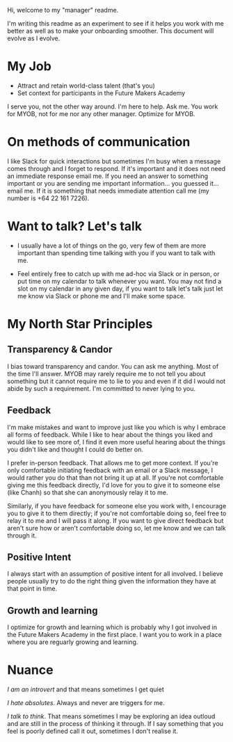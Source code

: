 Hi, welcome to my "manager" readme. 

I'm writing this readme as an experiment to see if it helps you work with me better as well as to make your onboarding smoother. This document will evolve as I evolve.

# My Job

- Attract and retain world-class talent (that's you)  
- Set context for participants in the Future Makers Academy

I serve you, not the other way around. I'm here to help. Ask me. You work for MYOB, not for me nor any other manager. Optimize for MYOB. 

# On methods of communication 

I like Slack for quick interactions but sometimes I'm busy when a message comes through and I forget to respond. If it's important and it does not need an immediate response email me. If you need an answer to something important or you are sending me important information... you guessed it... email me. If it is something that needs immediate attention call me (my number is +64 22 161 7226).

# Want to talk? Let's talk

- I usually have a lot of things on the go, very few of them are more important than spending time talking with you if you want to talk with me.

- Feel entirely free to catch up with me ad-hoc via Slack or in person, or put time on my calendar to talk whenever you want. You may not find a slot on my calendar in any given day, if you want to talk let's talk just let me know via Slack or phone me and I'll make some space.  

# My North Star Principles

## Transparency & Candor 

I bias toward transparency and candor. You can ask me anything. Most of the time I'll answer. MYOB may rarely require me to not tell you about something but it cannot require me to lie to you and even if it did I would not abide by such a requirement. I'm committed to never lying to you.

## Feedback

I'm make mistakes and want to improve just like you which is why I embrace all forms of feedback. While I like to hear about the things you liked and would like to see more of, I find it even more useful hearing about the things you didn't like and thought I could do better on.

I prefer in-person feedback. That allows me to get more context. If you're only comfortable initiating feedback with an email or a Slack message, I would rather you do that than not bring it up at all. If you're not comfortable giving me this feedback directly, I'd love for you to give it to someone else (like Chanh) so that she can anonymously relay it to me. 

Similarly, if you have feedback for someone else you work with, I encourage you to give it to them directly; if you're not comfortable doing so, feel free to relay it to me and I will pass it along. If you want to give direct feedback but aren't sure how or aren't comfortable doing so, let me know and we can talk through it.

## Positive Intent

I always start with an assumption of positive intent for all involved. I believe people usually try to do the right thing given the information they have at that point in time.

## Growth and learning

I optimize for growth and learning which is probably why I got involved in the Future Makers Academy in the first place. I want you to work in a place where you are reguarly growing and learning.

# Nuance 

*I am an introvert* and that means sometimes I get quiet

*I hate absolutes*. Always and never are triggers for me.

*I talk to think*. That means sometimes I may be exploring an idea outloud and are still in the process of thinking it through. If I say something that you feel is poorly defined call it out, sometimes I don't realise it.
